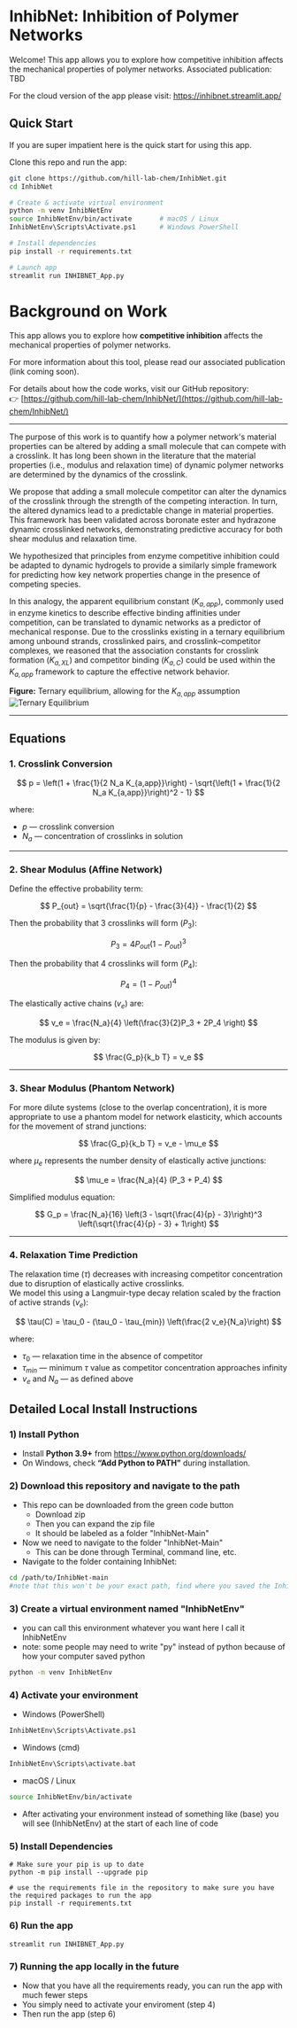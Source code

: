 # InhibNet: Inhibition of Polymer Networks

Welcome! This app allows you to explore how competitive inhibition affects the mechanical properties of polymer networks.
Associated publication: TBD

For the cloud version of the app please visit: https://inhibnet.streamlit.app/

## Quick Start

If you are super impatient here is the quick start for using this app.

Clone this repo and run the app:

```bash
git clone https://github.com/hill-lab-chem/InhibNet.git
cd InhibNet

# Create & activate virtual environment
python -m venv InhibNetEnv
source InhibNetEnv/bin/activate       # macOS / Linux
InhibNetEnv\Scripts\Activate.ps1      # Windows PowerShell

# Install dependencies
pip install -r requirements.txt

# Launch app
streamlit run INHIBNET_App.py
```
# Background on Work

This app allows you to explore how **competitive inhibition** affects the mechanical properties of polymer networks.

For more information about this tool, please read our associated publication (link coming soon).

For details about how the code works, visit our GitHub repository:  
👉 [https://github.com/hill-lab-chem/InhibNet/](https://github.com/hill-lab-chem/InhibNet/)

---

The purpose of this work is to quantify how a polymer network's material properties can be altered by adding a small molecule that can compete with a crosslink. It has long been shown in the literature that the material properties (i.e., modulus and relaxation time) of dynamic polymer networks are determined by the dynamics of the crosslink.  

We propose that adding a small molecule competitor can alter the dynamics of the crosslink through the strength of the competing interaction. In turn, the altered dynamics lead to a predictable change in material properties.  
This framework has been validated across boronate ester and hydrazone dynamic crosslinked networks, demonstrating predictive accuracy for both shear modulus and relaxation time.

We hypothesized that principles from enzyme competitive inhibition could be adapted to dynamic hydrogels to provide a similarly simple framework for predicting how key network properties change in the presence of competing species.  

In this analogy, the apparent equilibrium constant ($K_{a,app}$), commonly used in enzyme kinetics to describe effective binding affinities under competition, can be translated to dynamic networks as a predictor of mechanical response.  Due to the crosslinks existing in a ternary equilibrium among unbound strands, crosslinked pairs, and crosslink–competitor complexes, we reasoned that the association constants for crosslink formation ($K_{a,XL}$) and competitor binding ($K_{a,C}$) could be used within the $K_{a,app}$ framework to capture the effective network behavior.

**Figure:** Ternary equilibrium, allowing for the $K_{a,app}$ assumption  
![Ternary Equilibrium](pics/TernaryEq.jpg)

---

## Equations

### 1. Crosslink Conversion

$$
p = \left(1 + \frac{1}{2 N_a K_{a,app}}\right) - \sqrt{\left(1 + \frac{1}{2 N_a K_{a,app}}\right)^2 - 1}
$$

where:

- $p$ — crosslink conversion  
- $N_a$ — concentration of crosslinks in solution  

---

### 2. Shear Modulus (Affine Network)

Define the effective probability term:

$$
P_{out} = \sqrt{\frac{1}{p} - \frac{3}{4}} - \frac{1}{2}
$$

Then the probability that 3 crosslinks will form ($P_3$):

$$
P_3 = 4 P_{out} (1 - P_{out})^3
$$

Then the probability that 4 crosslinks will form ($P_4$):

$$
P_4 = (1 - P_{out})^4
$$

The elastically active chains ($v_e$) are:

$$
v_e = \frac{N_a}{4} \left(\frac{3}{2}P_3 + 2P_4 \right)
$$

The modulus is given by:

$$
\frac{G_p}{k_b T} = v_e
$$

---

### 3. Shear Modulus (Phantom Network)

For more dilute systems (close to the overlap concentration), it is more appropriate to use a phantom model for network elasticity, which accounts for the movement of strand junctions:

$$
\frac{G_p}{k_b T} = v_e - \mu_e
$$

where $\mu_e$ represents the number density of elastically active junctions:

$$
\mu_e = \frac{N_a}{4} (P_3 + P_4)
$$

Simplified modulus equation:

$$
G_p = \frac{N_a}{16} \left(3 - \sqrt{\frac{4}{p} - 3}\right)^3 \left(\sqrt{\frac{4}{p} - 3} + 1\right)
$$

---

### 4. Relaxation Time Prediction

The relaxation time ($\tau$) decreases with increasing competitor concentration due to disruption of elastically active crosslinks.  
We model this using a Langmuir-type decay relation scaled by the fraction of active strands ($v_e$):

$$
\tau(C) = \tau_0 - (\tau_0 - \tau_{min}) \left(\frac{2 v_e}{N_a}\right)
$$

where:  
- $\tau_0$ — relaxation time in the absence of competitor  
- $\tau_{min}$ — minimum $\tau$ value as competitor concentration approaches infinity  
- $v_e$ and $N_a$ — as defined above  

       
## Detailed Local Install Instructions

### 1) Install Python
- Install **Python 3.9+** from https://www.python.org/downloads/  
- On Windows, check **“Add Python to PATH”** during installation.
### 2) Download this repository and navigate to the path
- This repo can be downloaded from the green code button
   - Download zip
   - Then you can expand the zip file
   - It should be labeled as a folder "InhibNet-Main"
- Now we need to navigate to the folder "InhibNet-Main"
   - This can be done through Terminal, command line, etc.
- Navigate to the folder containing InhibNet:

```bash
cd /path/to/InhibNet-main
#note that this won't be your exact path, find where you saved the Inhib-Net folder in file explorer, or finder and you can copy the file path
```

### 3) Create a virtual environment named "InhibNetEnv"
- you can call this environment whatever you want here I call it InhibNetEnv
- note: some people may need to write "py" instead of python because of how your computer saved python
```bash
python -m venv InhibNetEnv
```

### 4) Activate your environment

- Windows (PowerShell)
```bash
InhibNetEnv\Scripts\Activate.ps1
```
- Windows (cmd)
```bash
InhibNetEnv\Scripts\activate.bat
```
- macOS / Linux
```bash
source InhibNetEnv/bin/activate 
```
- After activating your environment instead of something like (base) you will see (InhibNetEnv) at the start of each line of code
### 5) Install Dependencies
```
# Make sure your pip is up to date
python -m pip install --upgrade pip
```
```
# use the requirements file in the repository to make sure you have the required packages to run the app
pip install -r requirements.txt
```
### 6) Run the app
```
streamlit run INHIBNET_App.py
```
### 7) Running the app locally in the future
- Now that you have all the requirements ready, you can run the app with much fewer steps
- You simply need to activate your enviroment (step 4)
- Then run the app (step 6)
